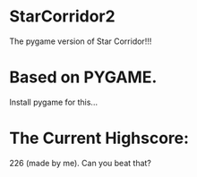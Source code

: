 # StarCorridor2
The pygame version of Star Corridor!!!
# Based on PYGAME.
Install pygame for this...
# The Current Highscore:
226 (made by me). Can you beat that?

